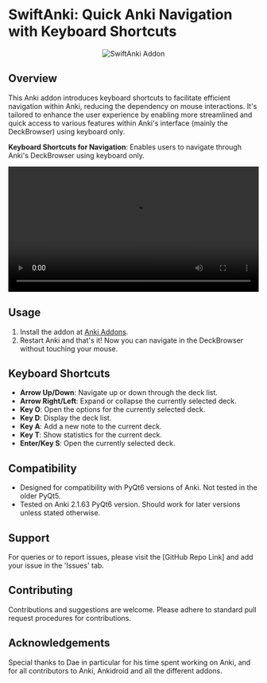 # SwiftAnki: Quick Anki Navigation with Keyboard Shortcuts

<center>
<img src="assets/img/illustration.jpg" alt="SwiftAnki Addon" />
</center>

## Overview

This Anki addon introduces keyboard shortcuts to facilitate efficient navigation within Anki, reducing the dependency on mouse interactions. It's tailored to enhance the user experience by enabling more streamlined and quick access to various features within Anki's interface (mainly the DeckBrowser) using keyboard only.

**Keyboard Shortcuts for Navigation**: Enables users to navigate through Anki's DeckBrowser using keyboard only.

<center>
<video src="assets/vids/demo.mp4" controls width="100%" loop></video>
</center>

## Usage

1. Install the addon at [Anki Addons]().
2. Restart Anki and that's it! Now you can navigate in the DeckBrowser without touching your mouse.

## Keyboard Shortcuts

-   **Arrow Up/Down**: Navigate up or down through the deck list.
-   **Arrow Right/Left**: Expand or collapse the currently selected deck.
-   **Key O**: Open the options for the currently selected deck.
-   **Key D**: Display the deck list.
-   **Key A**: Add a new note to the current deck.
-   **Key T**: Show statistics for the current deck.
-   **Enter/Key S**: Open the currently selected deck.

## Compatibility

-   Designed for compatibility with PyQt6 versions of Anki. Not tested in the older PyQt5.
-   Tested on Anki 2.1.63 PyQt6 version. Should work for later versions unless stated otherwise.

## Support

For queries or to report issues, please visit the [GitHub Repo Link] and add your issue in the 'Issues' tab.

## Contributing

Contributions and suggestions are welcome. Please adhere to standard pull request procedures for contributions.

## Acknowledgements

Special thanks to Dae in particular for his time spent working on Anki, and for all contributors to Anki, Ankidroid and all the different addons.
